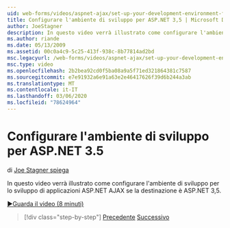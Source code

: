 ```yaml
---
uid: web-forms/videos/aspnet-ajax/set-up-your-development-environment-for-aspnet-35
title: Configurare l'ambiente di sviluppo per ASP.NET 3,5 | Microsoft Docs
author: JoeStagner
description: In questo video verrà illustrato come configurare l'ambiente di sviluppo per lo sviluppo di applicazioni ASP.NET AJAX se la destinazione è ASP.NET 3,5.
ms.author: riande
ms.date: 05/13/2009
ms.assetid: 00c0a4c9-5c25-413f-938c-8b77814ad2bd
msc.legacyurl: /web-forms/videos/aspnet-ajax/set-up-your-development-environment-for-aspnet-35
msc.type: video
ms.openlocfilehash: 2b2bea92cd0f5ba08a9a5f71ed321864381c7587
ms.sourcegitcommit: e7e91932a6e91a63e2e46417626f39d6b244a3ab
ms.translationtype: MT
ms.contentlocale: it-IT
ms.lasthandoff: 03/06/2020
ms.locfileid: "78624964"
---
```

# <a name="set-up-your-development-environment-for-aspnet-35"></a>Configurare l'ambiente di sviluppo per ASP.NET 3.5

di [Joe Stagner spiega](https://github.com/JoeStagner)

In questo video verrà illustrato come configurare l'ambiente di sviluppo per lo sviluppo di applicazioni ASP.NET AJAX se la destinazione è ASP.NET 3,5.

[&#9654;Guarda il video (8 minuti)](https://channel9.msdn.com/Blogs/ASP-NET-Site-Videos/set-up-your-development-environment-for-aspnet-35)

> [!div class="step-by-step"]
> [Precedente](how-to-dynamically-add-controls-to-a-web-page.md)
> [Successivo](set-up-your-development-environment-for-aspnet-20.md)
